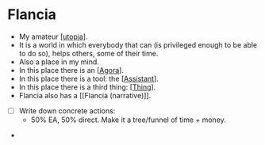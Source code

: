# Flancia
- My amateur [[utopia]].
- It is a world in which everybody that can (is privileged enough to be able to do so), helps others, some of their time.
- Also a place in my mind.
- In this place there is an [[Agora]].
- In this place there is a tool: the [[Assistant]].
- In this place there is a third thing: [[Thing]].
- Flancia also has a [[Flancia (narrative)]].
- [ ] Write down concrete actions:
    - 50% EA, 50% direct. Make it a tree/funnel of time + money.
- 

[//begin]: # "Autogenerated link references for markdown compatibility"
[utopia]: utopia "Utopia"
[Agora]: agora "Agora"
[Assistant]: assistant "Assistant"
[Thing]: thing "Thing"
[//end]: # "Autogenerated link references"